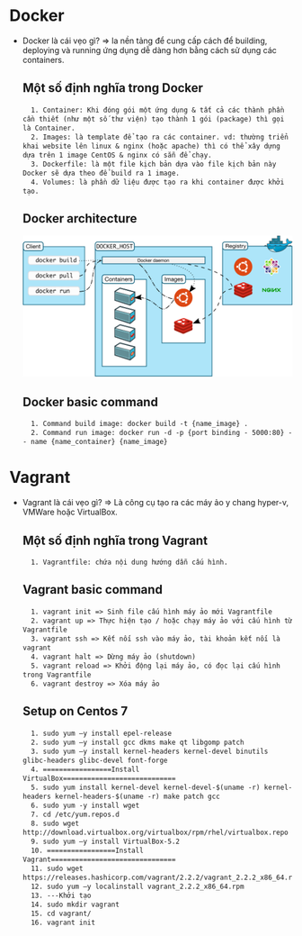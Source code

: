 # Docker
* Docker là cái vẹo gì? => la nền tảng để cung cấp cách để building, deploying và running ứng dụng dễ dàng hơn bằng cách sử dụng các containers.
    ## Một số định nghĩa trong Docker
        1. Container: Khi đóng gói một ứng dụng & tất cả các thành phần cần thiết (như một số thư viện) tạo thành 1 gói (package) thì gọi là Container.
        2. Images: là template để tạo ra các container. vd: thường triển khai website lên linux & nginx (hoặc apache) thì có thể xây dựng dựa trên 1 image CentOS & nginx có sẵn để chạy.
        3. Dockerfile: là một file kịch bản dựa vào file kịch bản này Docker sẽ dựa theo để build ra 1 image.
        4. Volumes: là phần dữ liệu được tạo ra khi container được khởi tạo.
    ## Docker architecture
    ![image info](./images/architecture.svg)
    ## Docker basic command
        1. Command build image: docker build -t {name_image} .
        2. Command run image: docker run -d -p {port binding - 5000:80} -- name {name_container} {name_image}
    
# Vagrant
* Vagrant là cái vẹo gì? => Là công cụ tạo ra các máy ảo y chang hyper-v, VMWare hoặc VirtualBox.
    ## Một số định nghĩa trong Vagrant
        1. Vagrantfile: chứa nội dung hướng dẫn cấu hình.
    ## Vagrant basic command
        1. vagrant init => Sinh file cấu hình máy ảo mới Vagrantfile
        2. vagrant up => Thực hiện tạo / hoặc chạy máy ảo với cấu hình từ Vagrantfile
        3. vagrant ssh => Kết nối ssh vào máy ảo, tài khoản kết nối là vagrant
        4. vagrant halt => Dừng máy ảo (shutdown)
        5. vagrant reload => Khởi động lại máy ảo, có đọc lại cấu hình trong Vagrantfile
        6. vagrant destroy => Xóa máy ảo
    ## Setup on Centos 7
        1. sudo yum –y install epel-release
        2. sudo yum –y install gcc dkms make qt libgomp patch
        3. sudo yum –y install kernel-headers kernel-devel binutils glibc-headers glibc-devel font-forge
        4. =================Install VirtualBox============================
        5. sudo yum install kernel-devel kernel-devel-$(uname -r) kernel-headers kernel-headers-$(uname -r) make patch gcc
        6. sudo yum -y install wget
        7. cd /etc/yum.repos.d
        8. sudo wget http://download.virtualbox.org/virtualbox/rpm/rhel/virtualbox.repo
        9. sudo yum –y install VirtualBox-5.2
        10. =================Install Vagrant===============================
        11. sudo wget https://releases.hashicorp.com/vagrant/2.2.2/vagrant_2.2.2_x86_64.rpm
        12. sudo yum –y localinstall vagrant_2.2.2_x86_64.rpm
        13. ---Khởi tạo
        14. sudo mkdir vagrant
        15. cd vagrant/
        16. vagrant init
   